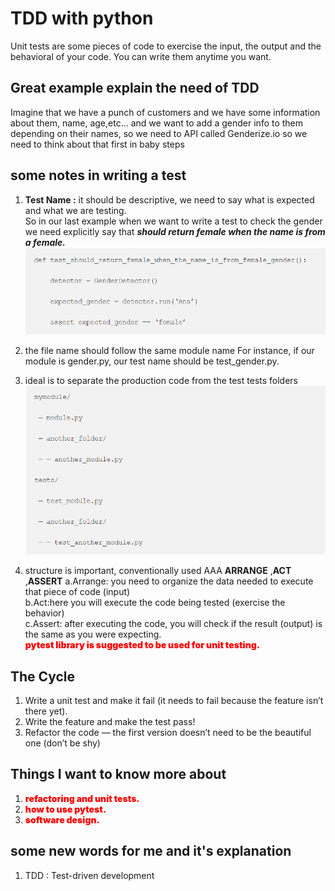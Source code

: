 
# TDD with python

Unit tests are some pieces of code to exercise the input, the output and the behavioral of your code. You can write them anytime you want.

## Great example explain the need of TDD  

Imagine that we have a punch of customers and we have some information about them, name, age,etc...
and we want to add a gender info to them depending on their names, so we need to API called Genderize.io
so we need to think about that first in baby steps

## some notes in writing a test

1. **Test Name :** it should be descriptive, we need to say what is expected and what we are testing.  
   So in our last example when we want to write a test to check the gender we need explicitly say that ***should return female when the name is from a female.***
 ![UNIT TEST FUNCTION](./assets/UNTI_TEST/UNIT%20TEST.png)

2. the file name should follow the same module name For instance, if our module is gender.py, our test name should be test_gender.py.
3. ideal is to separate the production code from the test tests folders
![test file format](./assets//UNTI_TEST/Test%20files%20format.png)
4. structure is important,  conventionally used AAA **ARRANGE** ,**ACT** ,**ASSERT**
   a.Arrange: you need to organize the data needed to execute that piece of code (input)  
   b.Act:here you will execute the code being tested (exercise the behavior)  
   c.Assert: after executing the code, you will check if the result (output) is the same as you were expecting.  
<span style="color:red; font-weight:900">pytest library is suggested to be used for unit testing.<span>

## The Cycle

1. Write a unit test and make it fail (it needs to fail because the feature isn’t there yet).
2. Write the feature and make the test pass!
3. Refactor the code — the first version doesn’t need to be the beautiful one (don’t be shy)

## Things I want to know more about

1. <span style="color:red; font-weight:900">refactoring and unit tests.<span>
2. <span style="color:red; font-weight:900">how to use pytest.<span>
3. <span style="color:red; font-weight:900">software design.<span>

## some new words for me and it's explanation

1. TDD : Test-driven development
